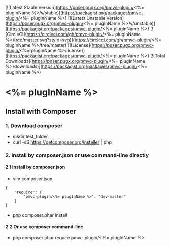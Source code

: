 [![Latest Stable Version](https://poser.pugx.org/pmvc-plugin/<%= plugInName %>/v/stable)](https://packagist.org/packages/pmvc-plugin/<%= plugInName %>) 
[![Latest Unstable Version](https://poser.pugx.org/pmvc-plugin/<%= plugInName %>/v/unstable)](https://packagist.org/packages/pmvc-plugin/<%= plugInName %>) 
[![CircleCI](https://circleci.com/gh/pmvc-plugin/<%= plugInName %>/tree/master.svg?style=svg)](https://circleci.com/gh/pmvc-plugin/<%= plugInName %>/tree/master)
[![License](https://poser.pugx.org/pmvc-plugin/<%= plugInName %>/license)](https://packagist.org/packages/pmvc-plugin/<%= plugInName %>)
[![Total Downloads](https://poser.pugx.org/pmvc-plugin/<%= plugInName %>/downloads)](https://packagist.org/packages/pmvc-plugin/<%= plugInName %>) 

<%= plugInName %>
===============

## Install with Composer
### 1. Download composer
   * mkdir test_folder
   * curl -sS https://getcomposer.org/installer | php

### 2. Install by composer.json or use command-line directly
#### 2.1 Install by composer.json
   * vim composer.json
```
{
    "require": {
        "pmvc-plugin/<%= plugInName %>": "dev-master"
    }
}
```
   * php composer.phar install

#### 2.2 Or use composer command-line
   * php composer.phar require pmvc-plugin/<%= plugInName %>

